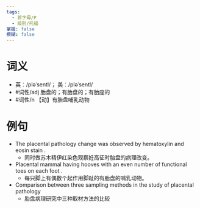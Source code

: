 ```yaml
---
tags:
  - 首字母/P
  - 级别/托福
掌握: false
模糊: false
---
```

# 词义
- 英：/pləˈsentl/； 美：/pləˈsentl/
- #词性/adj  胎盘的；有胎盘的；有胎座的
- #词性/n  【动】有胎盘哺乳动物
# 例句
- The placental pathology change was observed by hematoxylin and eosin stain .
	- 同时做苏木精伊红染色观察妊高征时胎盘的病理改变。
- Placental mammal having hooves with an even number of functional toes on each foot .
	- 每只脚上有偶数个起作用脚趾的有胎盘的哺乳动物。
- Comparison between three sampling methods in the study of placental pathology
	- 胎盘病理研究中三种取材方法的比较
